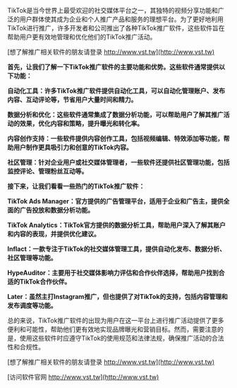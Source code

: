 TikTok是当今世界上最受欢迎的社交媒体平台之一，其独特的视频分享功能和广泛的用户群体使其成为企业和个人推广产品和服务的理想平台。为了更好地利用TikTok进行推广，许多开发者和公司推出了各种TikTok推广软件，这些软件旨在帮助用户更有效地管理和优化他们的TikTok推广活动。

[想了解推广相关软件的朋友请登录 http://www.vst.tw](http://www.vst.tw)

**首先，让我们了解一下TikTok推广软件的主要功能和优势。这些软件通常提供以下功能：**

**自动化工具：许多TikTok推广软件提供自动化工具，可以自动化管理账户、发布内容、互动评论等，节省用户大量时间和精力。**

**数据分析和优化：这些软件通常集成了数据分析功能，可以帮助用户了解其推广活动的效果，优化内容和策略，提升曝光和转化率。**

**内容创作支持：一些软件提供内容创作工具，包括视频编辑、特效添加等功能，帮助用户制作更具吸引力和创意的TikTok内容。**

**社区管理：针对企业用户或社交媒体管理者，一些软件还提供社区管理功能，包括监控评论、管理粉丝互动等。**

**接下来，让我们看看一些热门的TikTok推广软件：**

**TikTok Ads Manager：官方提供的广告管理平台，适用于企业和广告主，提供全面的广告投放和数据分析功能。**

**TikTok Analytics：TikTok官方提供的数据分析工具，帮助用户深入了解其账户和内容的表现，并提供优化建议。**

**Inflact：一款专注于TikTok的社交媒体管理工具，提供自动化发布、数据分析、社区管理等功能。**

**HypeAuditor：主要用于社交媒体影响力评估和合作伙伴选择，帮助用户找到合适的TikTok合作伙伴。**

**Later：虽然主打Instagram推广，但也提供了对TikTok的支持，包括内容管理和发布调度等功能。**

总的来说，TikTok推广软件的出现为用户在这一平台上进行推广活动提供了更多便利和可能性，帮助他们更有效地实现品牌曝光和营销目标。然而，需要注意的是，使用这些软件时应遵守TikTok的使用规范和法律法规，确保推广活动的合法性和合规性。

[想了解推广相关软件的朋友请登录 http://www.vst.tw](http://www.vst.tw)


[访问软件官网 http://www.vst.tw](http://www.vst.tw)

